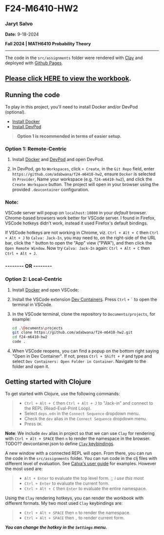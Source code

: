 # F24-M6410-HW2

### Jaryt Salvo
**Date:** 9-18-2024

**Fall 2024 | MATH6410 Probability Theory**

*************

The code in the `src/assignments` folder were rendered with [Clay](https://scicloj.github.io/clay/) and deployed with [Github Pages](https://pages.github.com/). 

## **[Please click HERE to view the workbook](https://adabwana.github.io/f24-m6410-hw2/).**

## Running the code

To play in this project, you'll need to install Docker and/or DevPod (optional). 

   - [Install Docker](https://docs.docker.com/get-docker/)
   - [Install DevPod](https://devpod.sh/)

> **Option 1 is recommended in terms of easier setup.**

### **Option 1: Remote-Centric** 

1. Install [Docker](https://docs.docker.com/get-docker/) and [DevPod](https://devpod.sh/) and open DevPod.

2. In DevPod, go to `Workspaces`, click `+ Create`, in the `Git Repo` field, enter `https://github.com/adabwana/f24-m6410-hw2`, ensure `Docker` is selected in `Provider`, Name your workspace (e.g. `f24-m6410-hw2`), and click the `Create Workspace` button. The project will open in your browser using the provided `.devcontainer` configuration.

### **Note**: 

VSCode server will popup on `localhost:10800` in your *default* browser. Chrome-based browsers work better for VSCode server. I found in Firefox, VSCode hotkeys didn't work, instead it used Firefox's default bindings. 

If VSCode hotkeys are not working in Chrome, viz. `Ctrl + Alt + C` then `Ctrl + Alt + J` to `Calva: Jack-In`, you may need to, on the right-side of the URL bar, click the `^` button to open the "App" view ("PWA"), and then click the `Open Remote Window`. Now try `Calva: Jack-In` again: `Ctrl + Alt + C` then `Ctrl + Alt + J`.


### -------- **OR** --------


### **Option 2: Local-Centric** 

1. Install [Docker](https://docs.docker.com/get-docker/) and open VSCode:

2. Install the VSCode extension [Dev Containers](https://marketplace.visualstudio.com/items?itemName=ms-vscode-remote.remote-containers). Press `Ctrl` `+` `` ` `` to open the terminal in VSCode.

3. In the VSCode terminal, clone the repository to `Documents/projects`, for example:

   ```bash
   cd .\Documents\projects
   git clone https://github.com/adabwana/f24-m6410-hw2.git
   cd f24-m6410-hw2
   code .
   ```

4. When VSCode reopens, you can find a popup on the bottom right saying "Open in Dev Container". If not, press `Ctrl + Shift + P` and type and select `Dev Containers: Open Folder in Container`. Navigate to the folder and open it.

## Getting started with Clojure
To get started with Clojure, use the following commands:

> - `Ctrl + Alt + C` then `Ctrl + Alt + J` to "Jack-in" and connect to the REPL (Read-Eval-Print Loop).
> - Select `deps.edn` in the `Connect Sequence` dropdown menu.
> - Check the `dev` alias in the `Connect Sequence` dropdown menu.
> - Press `OK`.

**Note**: We include `dev` alias in project so that we can use `Clay` for rendering with `Ctrl + Alt + SPACE` then `n` to render the namespace in the browser. TODO?? devcontainer.json to define [`Clay` keybindings](https://github.com/scicloj/clay/blob/main/resources/calva.exports/config.edn).

A new window with a connected REPL will open. From there, you can run the code in the `src/assignments` folder. You can run code in the clj files with different level of evaluation. See [Calva's user guide](https://calva.io/eval-tips/) for examples. However the most used are:

> - `Alt + Enter` to evaluate the top level form. ;; *i use this most*
> - `Ctrl + Enter` to evaluate the current form.
> - `Ctrl + Alt + C` then `Enter` to evaluate the entire namespace.

Using the `Clay` rendering hotkeys, you can render the workbook with different formats. My two most used `Clay` keybindings are:

> - `Ctrl + Alt + SPACE` then `n` to render the namespace.
> - `Ctrl + Alt + SPACE` then `,` to render current form.

***You can change the hotkey in the `Settings` menu.***